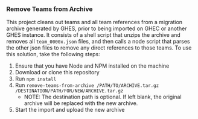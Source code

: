 ### Remove Teams from Archive
This project cleans out teams and all team references from a migration archive generated by GHES, prior to being imported on GHEC or another GHES instance. It consists of a shell script that unzips the archive and removes all `team_0000x.json` files, and then calls a node script that parses the other json files to remove any direct references to those teams. To use this solution, take the following steps:

1. Ensure that you have Node and NPM installed on the machine
2. Download or clone this repository
3. Run `npm install`
4. Run `remove-teams-from-archive /PATH/TO/ARCHIVE.tar.gz /DESTINATION/PATH/FOR/NEW/ARCHIVE.tar.gz`
   - NOTE: The destination path is optional. If left blank, the original archive will be replaced with the new archive.
5. Start the import and upload the new archive
